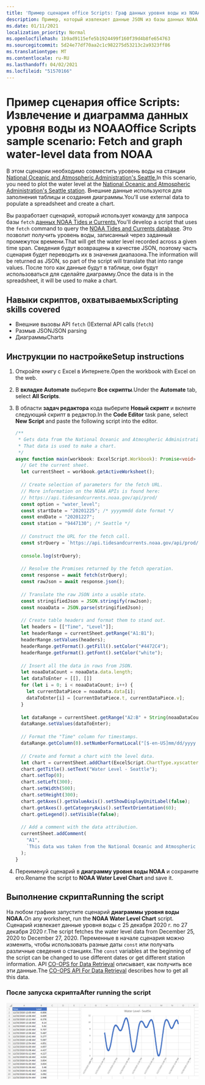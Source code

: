 ```yaml
---
title: 'Пример сценария office Scripts: Граф данных уровня воды из NOAA'
description: Пример, который извлекает данные JSON из базы данных NOAA и использует их для создания диаграммы.
ms.date: 01/11/2021
localization_priority: Normal
ms.openlocfilehash: 1b9ad9115efe5b1924499f160f39d4b8fe654763
ms.sourcegitcommit: 5d24e77df70aa2c1c982275d53213c2a9323ff86
ms.translationtype: MT
ms.contentlocale: ru-RU
ms.lasthandoff: 04/02/2021
ms.locfileid: "51570166"
---
```

# <a name="office-scripts-sample-scenario-fetch-and-graph-water-level-data-from-noaa"></a><span data-ttu-id="01a44-103">Пример сценария office Scripts: Извлечение и диаграмма данных уровня воды из NOAA</span><span class="sxs-lookup"><span data-stu-id="01a44-103">Office Scripts sample scenario: Fetch and graph water-level data from NOAA</span></span>

<span data-ttu-id="01a44-104">В этом сценарии необходимо совместить уровень воды на станции [National Oceanic and Atmospheric Administration's Seattle.](https://tidesandcurrents.noaa.gov/stationhome.html?id=9447130)</span><span class="sxs-lookup"><span data-stu-id="01a44-104">In this scenario, you need to plot the water level at the [National Oceanic and Atmospheric Administration's Seattle station](https://tidesandcurrents.noaa.gov/stationhome.html?id=9447130).</span></span> <span data-ttu-id="01a44-105">Внешние данные используются для заполнения таблицы и создания диаграммы.</span><span class="sxs-lookup"><span data-stu-id="01a44-105">You'll use external data to populate a spreadsheet and create a chart.</span></span>

<span data-ttu-id="01a44-106">Вы разработает сценарий, который использует команду для запроса базы `fetch` [данных NOAA Tides и Currents.](https://tidesandcurrents.noaa.gov/)</span><span class="sxs-lookup"><span data-stu-id="01a44-106">You'll develop a script that uses the `fetch` command to query the [NOAA Tides and Currents database](https://tidesandcurrents.noaa.gov/).</span></span> <span data-ttu-id="01a44-107">Это позволит получить уровень воды, записанный через заданный промежуток времени.</span><span class="sxs-lookup"><span data-stu-id="01a44-107">That will get the water level recorded across a given time span.</span></span> <span data-ttu-id="01a44-108">Сведения будут возвращены в качестве JSON, поэтому часть сценария будет переводить их в значения диапазона.</span><span class="sxs-lookup"><span data-stu-id="01a44-108">The information will be returned as JSON, so part of the script will translate that into range values.</span></span> <span data-ttu-id="01a44-109">После того как данные будут в таблице, они будут использоваться для сделайте диаграмму.</span><span class="sxs-lookup"><span data-stu-id="01a44-109">Once the data is in the spreadsheet, it will be used to make a chart.</span></span>

## <a name="scripting-skills-covered"></a><span data-ttu-id="01a44-110">Навыки скриптов, охватываемых</span><span class="sxs-lookup"><span data-stu-id="01a44-110">Scripting skills covered</span></span>

- <span data-ttu-id="01a44-111">Внешние вызовы API `fetch` ()</span><span class="sxs-lookup"><span data-stu-id="01a44-111">External API calls (`fetch`)</span></span>
- <span data-ttu-id="01a44-112">Размыв JSON</span><span class="sxs-lookup"><span data-stu-id="01a44-112">JSON parsing</span></span>
- <span data-ttu-id="01a44-113">Диаграммы</span><span class="sxs-lookup"><span data-stu-id="01a44-113">Charts</span></span>

## <a name="setup-instructions"></a><span data-ttu-id="01a44-114">Инструкции по настройке</span><span class="sxs-lookup"><span data-stu-id="01a44-114">Setup instructions</span></span>

1. <span data-ttu-id="01a44-115">Откройте книгу с Excel в Интернете.</span><span class="sxs-lookup"><span data-stu-id="01a44-115">Open the workbook with Excel on the web.</span></span>

1. <span data-ttu-id="01a44-116">В **вкладке Automate** выберите **Все скрипты**.</span><span class="sxs-lookup"><span data-stu-id="01a44-116">Under the **Automate** tab, select **All Scripts**.</span></span>

1. <span data-ttu-id="01a44-117">В области **задач редактора** кода выберите **Новый скрипт** и вклеите следующий скрипт в редактор.</span><span class="sxs-lookup"><span data-stu-id="01a44-117">In the **Code Editor** task pane, select **New Script** and paste the following script into the editor.</span></span>

    ```TypeScript
    /**
     * Gets data from the National Oceanic and Atmospheric Administration's Tides and Currents database. 
     * That data is used to make a chart.
     */
    async function main(workbook: ExcelScript.Workbook): Promise<void> {
      // Get the current sheet.
      let currentSheet = workbook.getActiveWorksheet();
    
      // Create selection of parameters for the fetch URL.
      // More information on the NOAA APIs is found here: 
      // https://api.tidesandcurrents.noaa.gov/api/prod/
      const option = "water_level";
      const startDate = "20201225"; /* yyyymmdd date format */
      const endDate = "20201227";
      const station = "9447130"; /* Seattle */
    
      // Construct the URL for the fetch call.
      const strQuery = `https://api.tidesandcurrents.noaa.gov/api/prod/datagetter?product=${option}&begin_date=${startDate}&end_date=${endDate}&datum=MLLW&station=${station}&units=english&time_zone=gmt&application=NOS.COOPS.TAC.WL&format=json`;
    
      console.log(strQuery);
    
      // Resolve the Promises returned by the fetch operation.
      const response = await fetch(strQuery);
      const rawJson = await response.json();
    
      // Translate the raw JSON into a usable state.
      const stringifiedJson = JSON.stringify(rawJson);
      const noaaData = JSON.parse(stringifiedJson);
    
      // Create table headers and format them to stand out.
      let headers = [["Time", "Level"]];
      let headerRange = currentSheet.getRange("A1:B1");
      headerRange.setValues(headers);
      headerRange.getFormat().getFill().setColor("#4472C4");
      headerRange.getFormat().getFont().setColor("white");
    
      // Insert all the data in rows from JSON.
      let noaaDataCount = noaaData.data.length;
      let dataToEnter = [[], []]
      for (let i = 0; i < noaaDataCount; i++) {
        let currentDataPiece = noaaData.data[i];
        dataToEnter[i] = [currentDataPiece.t, currentDataPiece.v];
      }
    
      let dataRange = currentSheet.getRange("A2:B" + String(noaaDataCount + 1)); /* +1 to account for the title row */
      dataRange.setValues(dataToEnter);
      
      // Format the "Time" column for timestamps.
      dataRange.getColumn(0).setNumberFormatLocal("[$-en-US]mm/dd/yyyy hh:mm AM/PM;@");
    
      // Create and format a chart with the level data.
      let chart = currentSheet.addChart(ExcelScript.ChartType.xyscatterSmooth,dataRange);
      chart.getTitle().setText("Water Level - Seattle");
      chart.setTop(0);
      chart.setLeft(300);
      chart.setWidth(500);
      chart.setHeight(300);
      chart.getAxes().getValueAxis().setShowDisplayUnitLabel(false);
      chart.getAxes().getCategoryAxis().setTextOrientation(60);
      chart.getLegend().setVisible(false);

      // Add a comment with the data attribution.
      currentSheet.addComment(
        "A1", 
        `This data was taken from the National Oceanic and Atmospheric Administration's Tides and Currents database on ${new Date(Date.now())}.`
      );
    }
    ```

1. <span data-ttu-id="01a44-118">Переименуй сценарий в **диаграмму уровня воды NOAA** и сохраните его.</span><span class="sxs-lookup"><span data-stu-id="01a44-118">Rename the script to **NOAA Water Level Chart** and save it.</span></span>

## <a name="running-the-script"></a><span data-ttu-id="01a44-119">Выполнение скрипта</span><span class="sxs-lookup"><span data-stu-id="01a44-119">Running the script</span></span>

<span data-ttu-id="01a44-120">На любом графике запустите сценарий **диаграммы уровня воды NOAA.**</span><span class="sxs-lookup"><span data-stu-id="01a44-120">On any worksheet, run the **NOAA Water Level Chart** script.</span></span> <span data-ttu-id="01a44-121">Сценарий извлекает данные уровня воды с 25 декабря 2020 г. по 27 декабря 2020 г.</span><span class="sxs-lookup"><span data-stu-id="01a44-121">The script fetches the water level data from December 25, 2020 to December 27, 2020.</span></span> <span data-ttu-id="01a44-122">Переменные в начале сценария можно изменить, чтобы использовать разные даты `const` или получать различные сведения о станциях.</span><span class="sxs-lookup"><span data-stu-id="01a44-122">The `const` variables at the beginning of the script can be changed to use different dates or get different station information.</span></span> <span data-ttu-id="01a44-123">API [CO-OPS for Data Retrieval](https://api.tidesandcurrents.noaa.gov/api/prod/) описывает, как получить все эти данные.</span><span class="sxs-lookup"><span data-stu-id="01a44-123">The [CO-OPS API For Data Retrieval](https://api.tidesandcurrents.noaa.gov/api/prod/) describes how to get all this data.</span></span>

### <a name="after-running-the-script"></a><span data-ttu-id="01a44-124">После запуска скрипта</span><span class="sxs-lookup"><span data-stu-id="01a44-124">After running the script</span></span>

![В таблице после запуска скрипта показаны некоторые данные уровня воды и диаграмма.](../../images/scenario-noaa-water-level-after.png)
